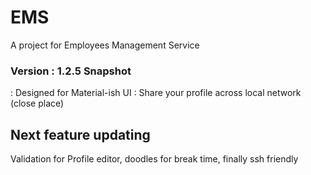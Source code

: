 # EMS
A project for Employees Management Service

### Version : 1.2.5 Snapshot
: Designed for Material-ish UI
: Share your profile across local network (close place)

## Next feature updating 

Validation for Profile editor, 
doodles for break time,
finally ssh friendly
